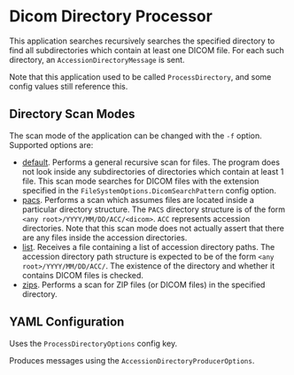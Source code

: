 # Dicom Directory Processor

This application searches recursively searches the specified directory to find all subdirectories which contain at least one DICOM file. For each such directory, an `AccessionDirectoryMessage` is sent.

Note that this application used to be called `ProcessDirectory`, and some config values still reference this.

## Directory Scan Modes

The scan mode of the application can be changed with the `-f` option. Supported options are:

-   [default](src/applications/Applications.DicomDirectoryProcessor/Execution/DirectoryFinders/BasicDicomDirectoryFinder.cs). Performs a general recursive scan for files. The program does not look inside any subdirectories of directories which contain at least 1 file. This scan mode searches for DICOM files with the extension specified in the `FileSystemOptions.DicomSearchPattern` config option.
-   [pacs](src/applications/Applications.DicomDirectoryProcessor/Execution/DirectoryFinders/PacsDirectoryFinder.cs). Performs a scan which assumes files are located inside a particular directory structure. The `PACS` directory structure is of the form `<any root>/YYYY/MM/DD/ACC/<dicom>`. `ACC` represents accession directories. Note that this scan mode does not actually assert that there are any files inside the accession directories.
-   [list](src/applications/Applications.DicomDirectoryProcessor/Execution/DirectoryFinders/AccessionDirectoryLister.cs). Receives a file containing a list of accession directory paths. The accession directory path structure is expected to be of the form `<any root>/YYYY/MM/DD/ACC/`. The existence of the directory and whether it contains DICOM files is checked.
-   [zips](/src/applications/Applications.DicomDirectoryProcessor/ZipDicomDirectoryFinder.cs). Performs a scan for ZIP files (or DICOM files) in the specified directory.

## YAML Configuration

Uses the `ProcessDirectoryOptions` config key.

Produces messages using the `AccessionDirectoryProducerOptions`.

